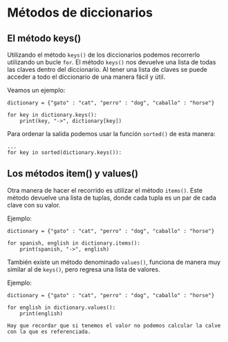 # Métodos de diccionarios

## El método keys()

Utilizando el método `keys()` de los diccionarios podemos recorrerlo utilizando un bucle `for`.
El método `keys()` nos devuelve una lista de todas las claves dentro del diccionario. Al tener una lista de claves se puede acceder a todo el diccionario de una manera fácil y útil.

Veamos un ejemplo:

```
dictionary = {"gato" : "cat", "perro" : "dog", "caballo" : "horse"}

for key in dictionary.keys():
    print(key, "->", dictionary[key])
```

Para ordenar la salida podemos usar la función `sorted()` de esta manera:

```
...
for key in sorted(dictionary.keys()):
```

## Los métodos item() y values()

Otra manera de hacer el recorrido es utilizar el método `items()`. Este método devuelve una lista de tuplas, donde cada tupla es un par de cada clave con su valor.

Ejemplo:
```
dictionary = {"gato" : "cat", "perro" : "dog", "caballo" : "horse"}

for spanish, english in dictionary.items():
    print(spanish, "->", english)
```

También existe un método denominado `values()`, funciona de manera muy similar al de `keys()`, pero regresa una lista de valores.

Ejemplo:
```
dictionary = {"gato" : "cat", "perro" : "dog", "caballo" : "horse"}

for english in dictionary.values():
    print(english)

Hay que recordar que si tenemos el valor no podemos calcular la calve con la que es referenciada.
